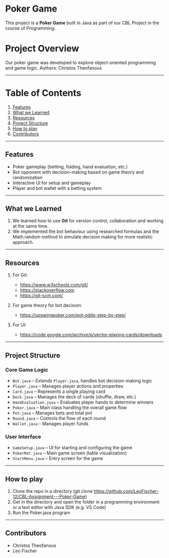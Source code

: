 # Poker Game
This project is a **Poker Game** built in Java as part of our CBL Project in the course of Programming.

# Project Overview
Our poker game was developed to explore object-oriented programming and game logic.
Authors: Christos Theofanous

---

# Table of Contents
1. [Features](#features)
2. [What we Learned](#what-we-learned)
3. [Resources](#resources)
4. [Project Structure](#project-structure)
6. [How to play](#how-to-play)
7. [Contributors](#contributors)

---

## Features
- Poker gameplay (betting, folding, hand evaluation, etc.)
- Bot opponent with decision-making based on game theory and randomization
- Interactive UI for setup and gameplay
- Player and bot wallet with a betting system

---

## What we Learned
1. We learned how to use **Git** for version control, collaboration and working at the same time.
2. We implemented the bot behaviour using researched formulas and the Math.random method to simulate decision making for more realistic approach.

---

## Resources
1. For Git:
   - https://www.w3schools.com/git/
   - https://stackoverflow.com
   - https://git-scm.com/

2. For game theory for bot decision:
   - https://upswingpoker.com/pot-odds-step-by-step/

3. For UI:
   - https://code.google.com/archive/p/vector-playing-cards/downloads
  
---

## Project Structure

### Core Game Logic
- `Bot.java` – Extends `Player.java`, handles bot decision-making logic  
- `Player.java` – Manages player actions and properties  
- `Card.java` – Represents a single playing card  
- `Deck.java` – Manages the deck of cards (shuffle, draw, etc.)  
- `HandEvaluation.java` – Evaluates player hands to determine winners  
- `Poker.java` – Main class handling the overall game flow  
- `Pot.java` – Manages bets and total pot  
- `Round.java` – Controls the flow of each round  
- `Wallet.java` – Manages player funds  

### User Interface
- `GameSetup.java` – UI for starting and configuring the game  
- `PokerMat.java` – Main game screen (table visualization)  
- `StartMenu.java` – Entry screen for the game

---

## How to play
1. Clone the repo in a directory (git clone https://github.com/LeoFischer-12/CBL-Assignment---Poker-Game)
2. Get in the directory and open the folder in a programming environment or a text editor with Java SDK (e.g. VS Code)
3. Run the Poker.java program

---

## Contributors
- Christos Theofanous
- Leo Fischer
